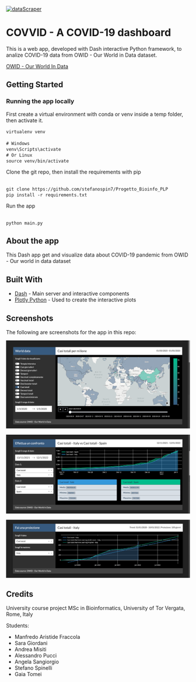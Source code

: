 [![dataScraper](https://github.com/stefanospin7/Progetto_Bioinfo_PLP/actions/workflows/dataScraper.yml/badge.svg)](https://github.com/stefanospin7/Progetto_Bioinfo_PLP/actions/workflows/dataScraper.yml)

# COVVID - A COVID-19 dashboard

This is a web app, developed with Dash interactive Python framework, to analize COVID-19 data from OWID - Our World in Data dataset.

[OWID - Our World In Data](https://github.com/owid/covid-19-data/blob/master/public/data/owid-covid-data.csv)

## Getting Started

### Running the app locally

First create a virtual environment with conda or venv inside a temp folder, then activate it.

```
virtualenv venv

# Windows
venv\Scripts\activate
# Or Linux
source venv/bin/activate

```

Clone the git repo, then install the requirements with pip

```

git clone https://github.com/stefanospin7/Progetto_Bioinfo_PLP
pip install -r requirements.txt

```

Run the app

```

python main.py

```

## About the app

This Dash app get and visualize data about COVID-19 pandemic from OWID - Our world in data dataset

## Built With

- [Dash](https://dash.plot.ly/) - Main server and interactive components
- [Plotly Python](https://plot.ly/python/) - Used to create the interactive plots

## Screenshots

The following are screenshots for the app in this repo:

![Screenshot1](screenshots/screenshot1.png)

![Screenshot2](screenshots/screenshot2.png)

![Screenshot3](screenshots/screenshot3.png)

## Credits

University course project
MSc in Bioinformatics, University of Tor Vergata, Rome, Italy

Students:
- Manfredo Aristide Fraccola
- Sara Giordani
- Andrea Misiti
- Alessandro Pucci
- Angela Sangiorgio
- Stefano Spinelli
- Gaia Tomei
